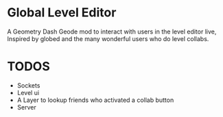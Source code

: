 # Global Level Editor 
A Geometry Dash Geode mod to interact with users in the level editor live, Inspired by globed and the many wonderful users who do level collabs. 

# TODOS
- Sockets
- Level ui
- A Layer to lookup friends who activated a collab button
- Server
